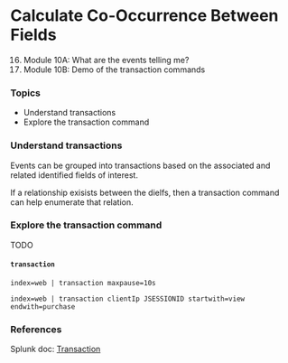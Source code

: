 # Calculate Co-Occurrence Between Fields
16. Module 10A: What are the events telling me?
17. Module 10B: Demo of the transaction commands

### Topics
* Understand transactions
* Explore the transaction command



### Understand transactions
Events can be grouped into transactions based on the associated and related identified fields of interest.

If a relationship exisists between the dielfs, then a transaction command can help enumerate that relation.

### Explore the transaction command
TODO


#### `transaction`
```
index=web | transaction maxpause=10s
```
```
index=web | transaction clientIp JSESSIONID startwith=view endwith=purchase
```

### References
Splunk doc: [Transaction](https://docs.splunk.com/Documentation/Splunk/8.2.6/SearchReference/Transaction)
  
